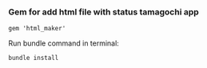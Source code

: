 

### Gem for add html file with status tamagochi app 


```gem 'html_maker'```

Run bundle command in terminal:

```bundle install```
